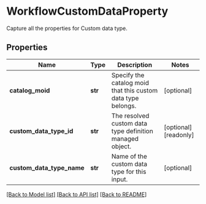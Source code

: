 # WorkflowCustomDataProperty

Capture all the properties for Custom data type. 
## Properties
Name | Type | Description | Notes
------------ | ------------- | ------------- | -------------
**catalog_moid** | **str** | Specify the catalog moid that this custom data type belongs.   | [optional] 
**custom_data_type_id** | **str** | The resolved custom data type definition managed object.   | [optional] [readonly] 
**custom_data_type_name** | **str** | Name of the custom data type for this input.    | [optional] 

[[Back to Model list]](../README.md#documentation-for-models) [[Back to API list]](../README.md#documentation-for-api-endpoints) [[Back to README]](../README.md)


